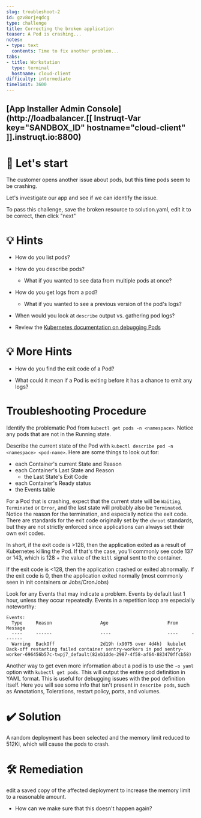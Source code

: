 ```yaml
---
slug: troubleshoot-2
id: gzv8orjeqdcg
type: challenge
title: Correcting the broken application
teaser: A Pod is crashing...
notes:
- type: text
  contents: Time to fix another problem...
tabs:
- title: Workstation
  type: terminal
  hostname: cloud-client
difficulty: intermediate
timelimit: 3600
---
```

## [App Installer Admin Console](http://loadbalancer.[[ Instruqt-Var key="SANDBOX_ID" hostname="cloud-client" ]].instruqt.io:8800)

🚀 Let's start
================
The customer opens another issue about pods, but this time pods seem to be crashing.

Let's investigate our app and see if we can identify the issue.

To pass this challenge, save the broken resource to solution.yaml, edit it to be correct, then click "next"

💡 Hints
=================
- How do you list pods?

- How do you describe pods?
  - What if you wanted to see data from multiple pods at once?

- How do you get logs from a pod?
  - What if you wanted to see a previous version of the pod's logs?

- When would you look at `describe` output vs. gathering pod logs?

- Review the [Kubernetes documentation on debugging Pods](https://kubernetes.io/docs/tasks/debug/debug-application/debug-running-pod/)

💡 More Hints
=================
- How do you find the exit code of a Pod?

- What could it mean if a Pod is exiting before it has a chance to emit any logs?

Troubleshooting Procedure
=================

Identify the problematic Pod from `kubectl get pods -n <namespace>`.  Notice any pods that are not in the Running state.

Describe the current state of the Pod with `kubectl describe pod -n <namespace> <pod-name>`.  Here are some things to look out for:
  - each Container's current State and Reason
  - each Container's Last State and Reason
    - the Last State's Exit Code
  - each Container's Ready status
  - the Events table

For a Pod that is crashing, expect that the current state will be `Waiting`, `Terminated` or `Error`, and the last state will probably also be `Terminated`.  Notice the reason for the termination, and especially notice the exit code.  There are standards for the exit code originally set by the `chroot` standards, but they are not strictly enforced since applications can always set their own exit codes.

In short, if the exit code is >128, then the application exited as a result of Kubernetes killing the Pod.  If that's the case, you'll commonly see code 137 or 143, which is 128 + the value of the `kill` signal sent to the container.

If the exit code is <128, then the application crashed or exited abnormally.  If the exit code is 0, then the application exited normally (most commonly seen in init containers or Jobs/CronJobs)

Look for any Events that may indicate a problem.  Events by default last 1 hour, unless they occur repeatedly.  Events in a repetition loop are especially noteworthy:

```
Events:
  Type     Reason                  Age                      From     Message
  ----     ------                  ----                     ----     -------
  Warning  BackOff                 2d19h (x9075 over 4d4h)  kubelet  Back-off restarting failed container sentry-workers in pod sentry-worker-696456b57c-twpj7_default(82eb1dde-2987-4f58-af64-883470ffcb58)
```

Another way to get even more information about a pod is to use the `-o yaml` option with `kubectl get pods`.  This will output the entire pod definition in YAML format.  This is useful for debugging issues with the pod definition itself.  Here you will see some info that isn't present in `describe pods`, such as Annotations, Tolerations, restart policy, ports, and volumes.


✔️  Solution
=================
A random deployment has been selected and the memory limit reduced to 512Ki, which will cause the pods to crash.

🛠️ Remediation
=================

edit a saved copy of the affected deployment to increase the memory limit to a reasonable amount.

- How can we make sure that this doesn't happen again?
